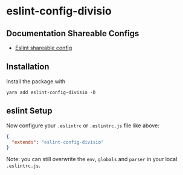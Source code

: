 # eslint-config-divisio

## Documentation Shareable Configs

- [Eslint shareable config](https://eslint.org/docs/developer-guide/shareable-configs)

## Installation

Install the package with

`yarn add eslint-config-divisio -D`

## eslint Setup

Now configure your `.eslintrc` or `.eslintrc.js` file like above:

```json
{
  "extends": "eslint-config-divisio"
}
```

Note: you can still overwrite the `env`, `globals` and `parser` in your local
`.eslintrc.js`.
